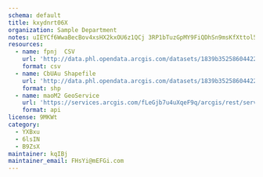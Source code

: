 ```yaml
---
schema: default
title: kxydnrt06X 
organization: Sample Department 
notes: uIEYCf6WwaBecBov4xsHX2kxOU6z1QCj 3RP1bTuzGpMY9FiQDhSn9msKfXttol50AjrWeqvMyGgy3H0mR2kEbAcO7dhZagP5NnF 
resources:
  - name: fpnj  CSV
    url: 'http://data.phl.opendata.arcgis.com/datasets/1839b35258604422b0b520cbb668df0d_0.csv'
    format: csv
  - name: CbUAu Shapefile
    url: 'http://data.phl.opendata.arcgis.com/datasets/1839b35258604422b0b520cbb668df0d_0.zip'
    format: shp
  - name: maoM2 GeoService
    url: 'https://services.arcgis.com/fLeGjb7u4uXqeF9q/arcgis/rest/services/Air_Monitoring_Stations/FeatureServer/0/query'
    format: api
license: 9MKWt 
category:
  - YXBxu 
  - 6lsIN 
  - B9ZsX 
maintainer: kqIBj  
maintainer_email: FHsYi@mEFGi.com
---
```

